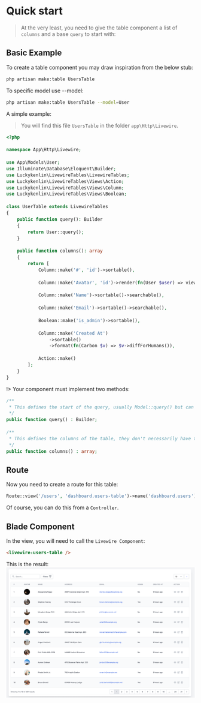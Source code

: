 # Quick start

> At the very least, you need to give the table component a list of `columns` and a base `query` to start with:

## Basic Example
To create a table component you may draw inspiration from the below stub:

```bash
php artisan make:table UsersTable
```

To specific model use --model:

```bash
php artisan make:table UsersTable --model=User
```

A simple example:
> You will find this file `UsersTable` in the folder `app\Http\Livewire`.

```php
<?php

namespace App\Http\Livewire;

use App\Models\User;
use Illuminate\Database\Eloquent\Builder;
use Luckykenlin\LivewireTables\LivewireTables;
use Luckykenlin\LivewireTables\Views\Action;
use Luckykenlin\LivewireTables\Views\Column;
use Luckykenlin\LivewireTables\Views\Boolean;

class UserTable extends LivewireTables
{
    public function query(): Builder
    {
        return User::query();
    }

    public function columns(): array
    {
        return [
            Column::make('#', 'id')->sortable(),
            
            Column::make('Avatar', 'id')->render(fn(User $user) => view('users.avatar')),
            
            Column::make('Name')->sortable()->searchable(),
            
            Column::make('Email')->sortable()->searchable(),
            
            Boolean::make('is_admin')->sortable(),
            
            Column::make('Created At')
                ->sortable()
                ->format(fn(Carbon $v) => $v->diffForHumans()),
                
            Action::make()
        ];
    }
}
```

!> Your component must implement two methods:

```php
/**
 * This defines the start of the query, usually Model::query() but can also eager load relationships and counts if needed.
 */
public function query() : Builder;

/**
 * This defines the columns of the table, they don't necessarily have to map to columns on the database table.
 */
public function columns() : array;
```
## Route

Now you need to create a route for this table:

```php
Route::view('/users', 'dashboard.users-table')->name('dashboard.users');
```

Of course, you can do this from a `Controller`.

## Blade Component

In the view, you will need to call the `Livewire Component`:

```html
<livewire:users-table /> 
```

This is the result:
![Livewire Tables with Livewire](../../assets/livewire-tables.png ':class=image')

